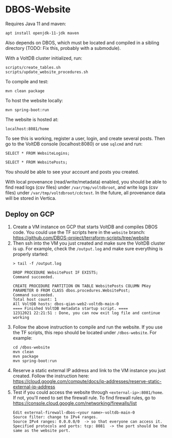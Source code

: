 # DBOS-Website

Requires Java 11 and maven:

    apt install openjdk-11-jdk maven

Also depends on DBOS, which must be located and compiled in a sibling directory (TODO:  Fix this, probably with a submodule).

With a VoltDB cluster initialized, run:

    scripts/create_tables.sh
    scripts/update_website_procedures.sh

To compile and test:

    mvn clean package

To host the website locally:

    mvn spring-boot:run

The website is hosted at:

    localhost:8081/home
    
To see this is working, register a user, login, and create several posts. Then go to the VoltDB console (localhost:8080) or use `sqlcmd` and run:

    SELECT * FROM WebsiteLogins;
    
    SELECT * FROM WebsitePosts;

You should be able to see your account and posts you created.

With local provenance (read/write/metadata) enabled, you should be able to find read logs (csv files) under `/var/tmp/voltdbroot`, and write logs (csv files) under `/var/tmp/voltdbroot/cdctest`.
In the future, all provenance data will be stored in Vertica.

## Deploy on GCP
1. Create a VM instance on GCP that starts VoltDB and compiles DBOS code. You could use the TF scripts here in the `website` branch: https://github.com/DBOS-project/terraform-scripts/tree/website
2. Then ssh into the VM you just created and make sure the VoltDB cluster is up. For example, check the `/output.log` and make sure everything is properly started:
    ```
    > tail -f /output.log

    DROP PROCEDURE WebsitePost IF EXISTS;
    Command succeeded.

    CREATE PROCEDURE PARTITION ON TABLE WebsitePosts COLUMN PKey PARAMETER 0 FROM CLASS dbos.procedures.WebsitePost;
    Command succeeded.
    Total host count: 1
    All VoltDB hosts: dbos-qian-web2-voltdb-main-0
    ==== Finished VoltDB metadata startup script. ====
    12312021 22:21:51 : Done, you can now exit log file and continue working
    ```
3. Follow the above instruction to compile and run the website. If you use the TF scripts, this repo should be located under `/dbos-website`. For example:
   ```
   cd /dbos-website
   mvn clean
   mvn package
   mvn spring-boot:run
   ```
4. Reserve a static external IP address and link to the VM instance you just created. Follow the instruction here: https://cloud.google.com/compute/docs/ip-addresses/reserve-static-external-ip-address
5. Test if you could access the website through `<external-ip>:8081/home`. If not, you'll need to set the firewall rule. To find firewall rules, go to https://console.cloud.google.com/networking/firewalls/list
    ```
    Edit external-firewall-dbos-<your name>-voltdb-main-0
    Source filter: change to IPv4 ranges.
    Source IPv4 ranges: 0.0.0.0/0  -> so that everyone can access it.
    Specified protocols and ports: tcp: 8081  -> the port should be the same as the website port.
    ```
